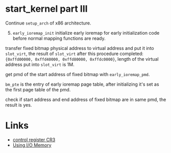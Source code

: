 # start_kernel part III

Continue `setup_arch` of x86 architecture.

  5. `early_ioremap_init` initialize early ioremap for early initialization code before normal mapping functions are ready.
   
   transfer fixed bitmap physical address to virtual address and put it into `slot_virt`, the result of `slot_virt` after this procedure completed: `{0xffd00000, 0xffd40000, 0xffd80000, 0xffdc0000}`, length of the virtual address put into `slot_virt` is 1M.
   
   get pmd of the start address of fixed bitmap with `early_ioremap_pmd`.
   
   `bm_pte` is the entry of early ioremap page table, after initializing it's set as the first page table of the pmd.
   
   check if start address and end address of fixed bitmap are in same pmd, the result is yes.
   
   
   
   
   
   
  

# Links
  * [control register CR3](https://en.wikipedia.org/wiki/Control_register#CR3)
  * [Using I/O Memory](http://www.makelinux.net/ldd3/?u=chp-9-sect-4)